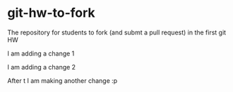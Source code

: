 git-hw-to-fork
==============

The repository for students to fork (and submt a pull request) in the first git HW

I am adding a change 1

I am adding a change 2

After t I am making another change :p
